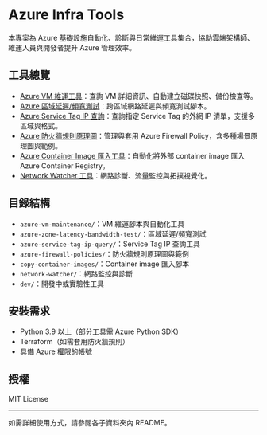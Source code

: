 # Azure Infra Tools

本專案為 Azure 基礎設施自動化、診斷與日常維運工具集合，協助雲端架構師、維運人員與開發者提升 Azure 管理效率。

## 工具總覽

- [Azure VM 維運工具](./azure-vm-maintenance/README.md)：查詢 VM 詳細資訊、自動建立磁碟快照、備份檢查等。
- [Azure 區域延遲/頻寬測試](./azure-zone-latency-bandwidth-test/README.md)：跨區域網路延遲與頻寬測試腳本。
- [Azure Service Tag IP 查詢](./azure-service-tag-ip-query/README_zh-TW.md)：查詢指定 Service Tag 的外網 IP 清單，支援多區域與格式。
- [Azure 防火牆規則原理圖](./azure-firewall-policies/500-private-aks-rules/README.md)：管理與套用 Azure Firewall Policy，含多種場景原理圖與範例。
- [Azure Container Image 匯入工具](./copy-container-images/README.md)：自動化將外部 container image 匯入 Azure Container Registry。
- [Network Watcher 工具](./network-watcher/README.md)：網路診斷、流量監控與拓撲視覺化。

## 目錄結構

- `azure-vm-maintenance/`：VM 維運腳本與自動化工具
- `azure-zone-latency-bandwidth-test/`：區域延遲/頻寬測試
- `azure-service-tag-ip-query/`：Service Tag IP 查詢工具
- `azure-firewall-policies/`：防火牆規則原理圖與範例
- `copy-container-images/`：Container image 匯入腳本
- `network-watcher/`：網路監控與診斷
- `dev/`：開發中或實驗性工具

## 安裝需求

- Python 3.9 以上（部分工具需 Azure Python SDK）
- Terraform（如需套用防火牆規則）
- 具備 Azure 權限的帳號

## 授權

MIT License

---

如需詳細使用方式，請參閱各子資料夾內 README。
